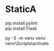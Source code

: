 # StaticA

pip install pylint   
pip install Flask    

py -3 -m venv venv                                                                                                                                      
venv\Scripts\activate
